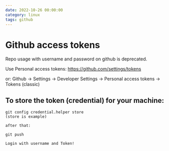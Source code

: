 ```yaml
--- 
date: 2022-10-26 00:00:00
category: linux
tags: github
---
```

# Github access tokens

Repo usage with username and password on github is deprecated.

Use Personal access tokens: <https://github.com/settings/tokens>

or: Github -> Settings -> Developer Settings -> Personal access tokens -> Tokens (classic)

## To store the token (credential) for your machine:


    git config credential.helper store
    (store is example)

    after that:

    git push

    Login with username and Token!

